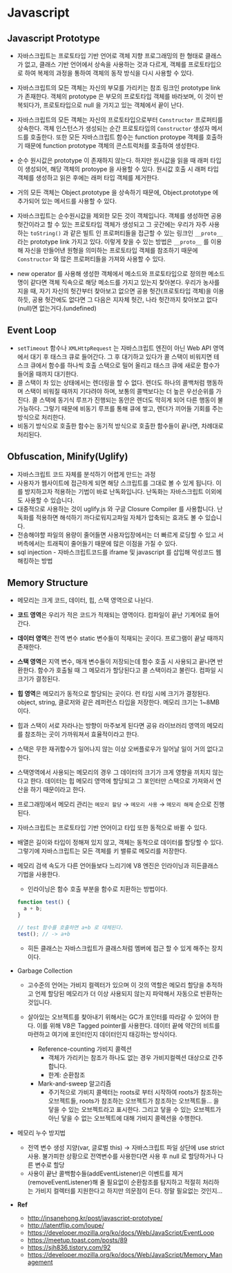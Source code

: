 # Javascript

## Javascript Prototype

- 자바스크립트는 프로토타입 기반 언어로 객체 지향 프로그래밍의 한 형태로 클래스가 없고, 클래스 기반 언어에서 상속을 사용하는 것과 다르게, 객체를 프로토타입으로 하여 복제의 과정을 통하여 객체의 동작 방식을 다시 사용할 수 있다.
- 자바스크립트의 모든 객체는 자신의 부모를 가리키는 참조 링크인 prototype link 가 존재한다. 객체의 prototype 은 부모의 프로토타입 객체를 바라보며, 이 것이 반복되다가, 프로토타입으로 null 을 가지고 있는 객체에서 끝이 난다.
- 자바스크립트의 모든 객체는 자신의 프로토타입으로부터 `Constructor` 프로퍼티를 상속한다. 객체 인스턴스가 생성되는 순간 프로토타입의 `Constructor` 생성자 메서드를 호출한다. 또한 모든 자바스크립트 함수는 function protoype 객체를 호출하기 때문에 function prototype 객체의 콘스트럭처를 호출하여 생성한다.
- 순수 원시값은 prototype 이 존재하지 않는다. 하지만 원시값을 읽을 때 래퍼 타입이 생성되어, 해당 객체의 protoype 을 사용할 수 있다. 원시값 호출 시 래퍼 타입 객체를 생성하고 읽은 후에는 래퍼 타입 객체를 제거한다.
- 거의 모든 객체는 Object.prototype 을 상속하기 때문에, Object.prototype 에 추가되어 있는 메서드를 사용할 수 있다.

- 자바스크립트는 순수원시값을 제외한 모든 것이 객체입니다. 객체를 생성하면 공용 헛간이라고 할 수 있는 프로토타입 객체가 생성되고 그 곳간에는 우리가 자주 사용하는 `toString()` 과 같은 빌트 인 프로퍼티들을 접근할 수 있는 링크인 `__proto__` 라는 prototype link 가지고 있다. 이렇게 찾을 수 있는 방법은 `__proto__` 를 이용해 자신을 만들어낸 원형을 의미하는 프로토타입 객체를 참조하기 때문에 `Constructor` 와 많은 프로퍼티들을 가져와 사용할 수 있다.
- new operator 를 사용해 생성한 객체에서 메소드와 프로토타입으로 정의한 메소드 명이 같다면 객체 직속으로 해당 메소드를 가지고 있는지 찾아본다. 우리가 농사를 지을 때, 자기 자신의 헛간부터 찾아보고 없으면 공용 헛간(프로토타입 객체)을 이용하듯, 공용 헛간에도 없다면 그 다음은 지자체 헛간, 나라 헛간까지 찾아보고 없다(null)면 없는거다.(undefined)

## Event Loop

- `setTimeout` 함수나 `XMLHttpRequest` 는 자바스크립트 엔진이 아닌 Web API 영역에서 대기 후 태스크 큐로 들어간다. 그 후 대기하고 있다가 콜 스택이 비워지면 테스크 큐에서 함수를 하나씩 호출 스택으로 밀어 올리고 태스크 큐에 새로운 함수가 들어올 때까지 대기한다.
- 콜 스택이 차 있는 상태에서는 렌더링을 할 수 없다. 렌더도 하나의 콜백처럼 행동하며 스택이 비워질 때까지 기다려야 하며, 보통의 콜백보다는 더 높은 우선순위를 가진다. 콜 스택에 동기식 루프가 진행되는 동안은 렌더도 막히게 되어 다른 행동이 불가능하다. 그렇기 때문에 비동기 루프를 통해 큐에 쌓고, 렌더가 끼어들 기회를 주는 방식으로 처리한다.
- 비동기 방식으로 호출한 함수는 동기적 방식으로 호출한 함수들이 끝나면, 차례대로 처리된다.

## Obfuscation, Minify(Uglify)

- 자바스크립트 코드 자체를 분석하기 어렵게 만드는 과정
- 사용자가 웹사이트에 접근하게 되면 해당 스크립트를 그대로 볼 수 있게 됩니다. 이를 방지하고자 적용하는 기법이 바로 난독화입니다. 난독화는 자바스크립트 이외에도 사용할 수 있습니다.
- 대중적으로 사용하는 것이 uglify.js 와 구글 Closure Compiler 를 사용합니다. 난독화를 적용하면 해석하기 까다로워지고파일 자체가 압축되는 효과도 볼 수 있습니다.
- 전송해야할 파일의 용량이 줄어들면 사용자입장에서는 더 빠르게 로딩할 수 있고 서버측에서는 트래픽이 줄어들기 때문에 많은 이점을 가질 수 있다.
- sql injection - 자바스크립트코드를 iframe 및 javascript 를 삽입해 악성코드 웹해킹하는 방법

## Memory Structure

- 메모리는 크게 코드, 데이터, 힙, 스택 영역으로 나뉜다.

- **코드 영역**은 우리가 적은 코드가 적재되는 영역이다. 컴파일이 끝난 기계어로 들어간다.
- **데이터 영역**은 전역 변수 static 변수들이 적재되는 곳이다. 프로그램이 끝날 때까지 존재한다.
- **스택 영역**은 지역 변수, 매개 변수들이 저장되는데 함수 호출 시 사용되고 끝나면 반환한다. 함수가 호출될 때 그 메모리가 할당된다고 콜 스택이라고 불린다. 컴파일 시 크기가 결정된다.
- **힙 영역**은 메모리가 동적으로 할당되는 곳이다. 런 타임 시에 크기가 결정된다. object, string, 클로저와 같은 레퍼런스 타입을 저장한다. 메모리 크기는 1~8MB 이다.
- 힙과 스택이 서로 자라나는 방향이 마주보게 된다면 공유 라이브러리 영역의 메모리를 참조하는 곳이 가까워져서 효율적이라고 한다.

- 스택은 무한 재귀함수가 일어나지 않는 이상 오버플로우가 일어날 일이 거의 없다고 한다.
- 스택영역에서 사용되는 메모리의 경우 그 데이터의 크기가 크게 영향을 끼치지 않는다고 한다. 데이터는 힙 메모리 영역에 할당되고 그 포인터만 스택으로 가져와서 연산을 하기 때문이라고 한다.

- 프로그래밍에서 메모리 관리는 `메모리 할당` → `메모리 사용` → `메모리 해제` 순으로 진행된다.
- 자바스크립트는 프로토타입 기반 언어이고 타입 또한 동적으로 바뀔 수 있다.
- 배열은 길이와 타입이 정해져 있지 않고, 객체는 동적으로 데이터를 할당할 수 있다. 그렇기에 자바스크립트는 모든 객체를 키 밸류로 메모리를 저장한다.
- 메모리 검색 속도가 다른 언어들보다 느리기에 V8 엔진은 인라이닝과 히든클래스 기법을 사용한다.

  - 인라이닝은 함수 호출 부분을 함수로 치환하는 방법이다.

  ```js
  function test() {
    a + b;
  }

  // test 함수를 호출하면 a+b 로 대체된다.
  test(); // -> a+b
  ```

  - 히든 클래스는 자바스크립트가 클래스처럼 멤버에 접근 할 수 있게 해주는 장치이다.

- Garbage Collection

  - 고수준의 언어는 가비지 컬렉터가 있으며 이 것의 역할은 메모리 할당을 추적하고 언제 할당된 메모리가 더 이상 사용되지 않는지 파악해서 자동으로 반환하는 것입니다.
  - 살아있는 오브젝트를 찾아내기 위해서는 GC가 포인터를 따라갈 수 있어야 한다. 이를 위해 V8은 Tagged pointer를 사용한다. 데이터 끝에 약간의 비트를 마련하고 여기에 포인터인지 데이터인지 태깅하는 방식이다.

    - Reference-counting 가비지 콜렉션
      - 객체가 가리키는 참조가 하나도 없는 경우 가비지컬렉션 대상으로 간주합니다.
      - 한계: 순환참조
    - Mark-and-sweep 알고리즘
      - 주기적으로 가비지 콜렉터는 roots로 부터 시작하여 roots가 참조하는 오브젝트들, roots가 참조하는 오브젝트가 참조하는 오브젝트들... 을 닿을 수 있는 오브젝트라고 표시한다. 그리고 닿을 수 있는 오브젝트가 아닌 닿을 수 없는 오브젝트에 대해 가비지 콜렉션을 수행한다.

- 메모리 누수 방지법

  - 전역 변수 생성 지양(var, 글로벌 this) → 자바스크립트 파일 상단에 use strict 사용. 불가피한 상황으로 전역변수를 사용한다면 사용 후 null 로 할당하거나 다른 변수로 할당
  - 사용이 끝난 콜백함수들(addEventListener)은 이벤트를 제거(removeEventListener)해 줄 필요없이 순환참조를 탐지하고 적절히 처리하는 가비지 컬렉터를 지원한다고 하지만 의문점이 든다. 정말 필요없는 것인지...

- **Ref**
  - http://insanehong.kr/post/javascript-prototype/
  - http://latentflip.com/loupe/
  - https://developer.mozilla.org/ko/docs/Web/JavaScript/EventLoop
  - https://meetup.toast.com/posts/89
  - https://sjh836.tistory.com/92
  - https://developer.mozilla.org/ko/docs/Web/JavaScript/Memory_Management
